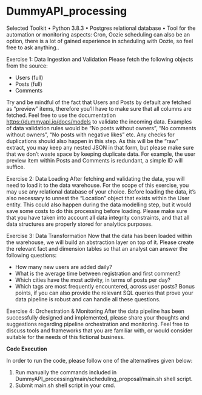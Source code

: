 # DummyAPI_processing

Selected Toolkit
• Python 3.8.3 
• Postgres relational database
• Tool for the automation or monitoring aspects: Cron, Oozie scheduling can also be an option, there is a lot of gained experience in scheduling with Oozie, so feel free to ask anything..

Exercise 1: Data Ingestion and Validation
Please fetch the following objects from the source:
- Users (full)
- Posts (full)
- Comments

Try and be mindful of the fact that Users and Posts by default are fetched as “preview” items,
therefore you’ll have to make sure that all columns are fetched.
Feel free to use the documentation https://dummyapi.io/docs/models to validate the incoming
data. Examples of data validation rules would be “No posts without owners”, “No comments
without owners”, “No posts with negative likes” etc. Any checks for duplications should also
happen in this step.
As this will be the “raw” extract, you may keep any nested JSON in that form, but please make
sure that we don’t waste space by keeping duplicate data. For example, the user preview item
within Posts and Comments is redundant, a simple ID will suffice.

Exercise 2: Data Loading
After fetching and validating the data, you will need to load it to the data warehouse. For the
scope of this exercise, you may use any relational database of your choice.
Before loading the data, it’s also necessary to unnest the “Location” object that exists within
the User entity. This could also happen during the data modelling step, but it would save some
costs to do this processing before loading.
Please make sure that you have taken into account all data integrity constraints, and that all
data structures are properly stored for analytics purposes.

Exercise 3: Data Transformation
Now that the data has been loaded within the warehouse, we will build an abstraction layer on
top of it. Please create the relevant fact and dimension tables so that an analyst can answer
the following questions:
- How many new users are added daily?
- What is the average time between registration and first comment?
- Which cities have the most activity, in terms of posts per day?
- Which tags are most frequently encountered, across user posts?
Bonus points, if you can also provide the relevant SQL queries that prove your data pipeline is
robust and can handle all these questions.

Exercise 4: Orchestration & Monitoring
After the data pipeline has been successfully designed and implemented, please share your
thoughts and suggestions regarding pipeline orchestration and monitoring. Feel free to discuss
tools and frameworks that you are familiar with, or would consider suitable for the needs of this
fictional business.

________Code Execution________

In order to run the code, please follow one of the alternatives given below:
  1. Run manually the commands included in  DummyAPI_processing/main/scheduling_proposal/main.sh shell script.
  2. Submit main.sh shell script in your cmd.
